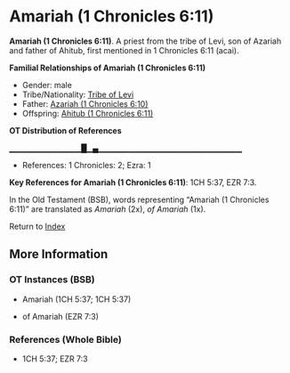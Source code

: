 # Amariah (1 Chronicles 6:11)
**Amariah (1 Chronicles 6:11)**. 
A priest from the tribe of Levi, son of Azariah and father of Ahitub, first mentioned in 1 Chronicles 6:11 (acai). 




**Familial Relationships of Amariah (1 Chronicles 6:11)**


* Gender: male
* Tribe/Nationality: [Tribe of Levi](../../../groups/md/acai/Levi.md)
* Father: [Azariah (1 Chronicles 6:10)](Azariah.6.md)
* Offspring: [Ahitub (1 Chronicles 6:11)](Ahitub.3.md)


**OT Distribution of References**

▁▁▁▁▁▁▁▁▁▁▁▁█▁▄▁▁▁▁▁▁▁▁▁▁▁▁▁▁▁▁▁▁▁▁▁▁▁▁
* References: 1 Chronicles: 2; Ezra: 1



**Key References for Amariah (1 Chronicles 6:11)**: 
1CH 5:37, EZR 7:3. 


In the Old Testament (BSB), words representing “Amariah (1 Chronicles 6:11)” are translated as 
*Amariah* (2x), *of Amariah* (1x). 




Return to [Index](00-Index.md)

## More Information

### OT Instances (BSB)

* Amariah (1CH 5:37; 1CH 5:37)

* of Amariah (EZR 7:3)



### References (Whole Bible)

* 1CH 5:37; EZR 7:3



